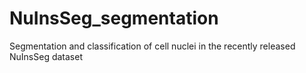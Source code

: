 # NuInsSeg_segmentation
Segmentation and classification of cell nuclei in the recently released NuInsSeg dataset
